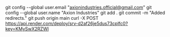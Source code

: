 git config --global user.email "axionindustries.official@gmail.com"
git config --global user.name "Axion Industries"
git add .
git commit -m "Added redirects."
git push origin main
curl -X POST https://api.render.com/deploy/srv-d2af26je5dus73cplfc0?key=KMySwX2RZWI